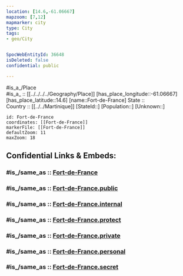 ```yaml
---
location: [14.6,-61.06667] 
mapzoom: [7,12] 
mapmarker: city 
type: City
tags:
- geo/City


SpocWebEntityId: 36648
isDeleted: false
confidential: public

---
```

#is_a_/Place  
#is_a_ :: [[../../../../Geography/Place]] 
[has_place_longitude::-61.06667] 
[has_place_latitude::14.6] 
[name::Fort-de-France] 
State ::  
Country :: [[../../Martinique]] 
[StateId::] 
[Population::] 
[Unknown::] 


```leaflet
id: Fort-de-France
coordinates: [[Fort-de-France]] 
markerFile: [[Fort-de-France]] 
defaultZoom: 11 
maxZoom: 18
```


## Confidential Links & Embeds: 

### #is_/same_as :: [Fort-de-France](/_Standards/Earth/Continent/America~Caribbean/Martinique/City/Fort-de-France.md) 

### #is_/same_as :: [Fort-de-France.public](/_public/Earth/Continent/America~Caribbean/Martinique/City/Fort-de-France.public.md) 

### #is_/same_as :: [Fort-de-France.internal](/_internal/Earth/Continent/America~Caribbean/Martinique/City/Fort-de-France.internal.md) 

### #is_/same_as :: [Fort-de-France.protect](/_protect/Earth/Continent/America~Caribbean/Martinique/City/Fort-de-France.protect.md) 

### #is_/same_as :: [Fort-de-France.private](/_private/Earth/Continent/America~Caribbean/Martinique/City/Fort-de-France.private.md) 

### #is_/same_as :: [Fort-de-France.personal](/_personal/Earth/Continent/America~Caribbean/Martinique/City/Fort-de-France.personal.md) 

### #is_/same_as :: [Fort-de-France.secret](/_secret/Earth/Continent/America~Caribbean/Martinique/City/Fort-de-France.secret.md)

